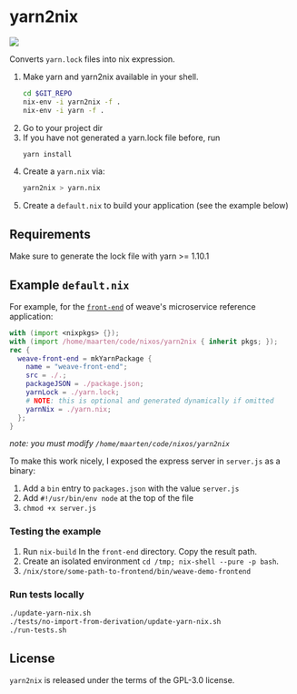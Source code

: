 # yarn2nix
<img src="https://travis-ci.org/moretea/yarn2nix.svg?branch=master">

Converts `yarn.lock` files into nix expression.


1. Make yarn and yarn2nix available in your shell.
   ```sh
   cd $GIT_REPO
   nix-env -i yarn2nix -f .
   nix-env -i yarn -f .
   ```
2. Go to your project dir
3. If you have not generated a yarn.lock file before, run
   ```sh
   yarn install
   ```
4. Create a `yarn.nix` via:
   ```sh
   yarn2nix > yarn.nix
   ```
5. Create a `default.nix` to build your application (see the example below)

## Requirements

Make sure to generate the lock file with yarn >= 1.10.1

## Example `default.nix`

For example, for the [`front-end`](https://github.com/microservices-demo/front-end) of weave's microservice reference application:

```nix
with (import <nixpkgs> {});
with (import /home/maarten/code/nixos/yarn2nix { inherit pkgs; });
rec {
  weave-front-end = mkYarnPackage {
    name = "weave-front-end";
    src = ./.;
    packageJSON = ./package.json;
    yarnLock = ./yarn.lock;
    # NOTE: this is optional and generated dynamically if omitted
    yarnNix = ./yarn.nix;
  };
}
```

_note: you must modify `/home/maarten/code/nixos/yarn2nix`_

To make this work nicely, I exposed the express server in `server.js` as a binary:
1. Add a `bin` entry to `packages.json` with the value `server.js`
2. Add  `#!/usr/bin/env node` at the top of the file
3. `chmod +x server.js`

### Testing the example

1. Run `nix-build` In the `front-end` directory. Copy the result path.
2. Create an isolated environment `cd /tmp; nix-shell --pure -p bash`.
3. `/nix/store/some-path-to-frontend/bin/weave-demo-frontend`

### Run tests locally

```sh
./update-yarn-nix.sh
./tests/no-import-from-derivation/update-yarn-nix.sh
./run-tests.sh
```

## License
`yarn2nix` is released under the terms of the GPL-3.0 license.
